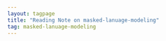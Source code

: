```yaml
---
layout: tagpage
title: "Reading Note on masked-lanuage-modeling"
tag: masked-lanuage-modeling
---
```


